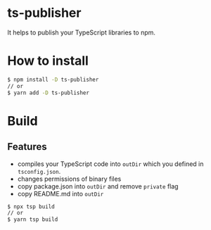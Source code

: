 # ts-publisher

It helps to publish your TypeScript libraries to npm.

# How to install

```sh
$ npm install -D ts-publisher
// or 
$ yarn add -D ts-publisher
```

# Build

## Features
- compiles your TypeScript code into `outDir` which you defined in `tsconfig.json`.
- changes permissions of binary files
- copy package.json into `outDir` and remove `private` flag
- copy README.md into `outDir`

```sh
$ npx tsp build
// or
$ yarn tsp build
```
